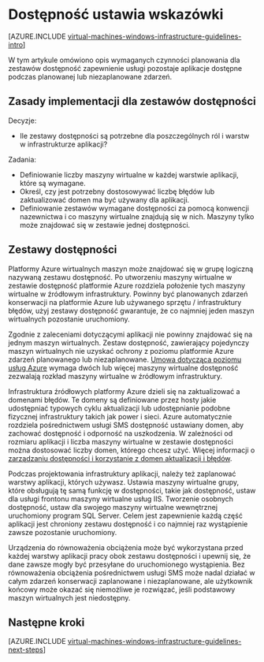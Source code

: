 <properties
    pageTitle="Dostępność Ustawianie wskazówki | Microsoft Azure"
    description="Informacje na temat ważnych wskazówek projektowanie i wdrażanie wdrażania zestawów dostępność w usługach Azure infrastruktury."
    documentationCenter=""
    services="virtual-machines-windows"
    authors="iainfoulds"
    manager="timlt"
    editor=""
    tags="azure-resource-manager"/>

<tags
    ms.service="virtual-machines-windows"
    ms.workload="infrastructure-services"
    ms.tgt_pltfrm="vm-windows"
    ms.devlang="na"
    ms.topic="article"
    ms.date="09/08/2016"
    ms.author="iainfou"/>

# <a name="availability-sets-guidelines"></a>Dostępność ustawia wskazówki

[AZURE.INCLUDE [virtual-machines-windows-infrastructure-guidelines-intro](../../includes/virtual-machines-windows-infrastructure-guidelines-intro.md)] 

W tym artykule omówiono opis wymaganych czynności planowania dla zestawów dostępność zapewnienie usługi pozostaje aplikacje dostępne podczas planowanej lub niezaplanowane zdarzeń.

## <a name="implementation-guidelines-for-availability-sets"></a>Zasady implementacji dla zestawów dostępności

Decyzje:

- Ile zestawy dostępności są potrzebne dla poszczególnych ról i warstw w infrastrukturze aplikacji?

Zadania:

- Definiowanie liczby maszyny wirtualne w każdej warstwie aplikacji, które są wymagane.
- Określ, czy jest potrzebny dostosowywać liczbę błędów lub zaktualizować domen ma być używany dla aplikacji.
- Definiowanie zestawów wymagane dostępności za pomocą konwencji nazewnictwa i co maszyny wirtualne znajdują się w nich. Maszyny tylko może znajdować się w zestawie jednej dostępności. 

## <a name="availability-sets"></a>Zestawy dostępności

Platformy Azure wirtualnych maszyn może znajdować się w grupę logiczną nazywaną zestawu dostępność. Po utworzeniu maszyny wirtualne w zestawie dostępność platformie Azure rozdziela położenie tych maszyny wirtualne w źródłowym infrastruktury. Powinny być planowanych zdarzeń konserwacji na platformie Azure lub używanego sprzętu / infrastruktury błędów, użyj zestawy dostępność gwarantuje, że co najmniej jeden maszyn wirtualnych pozostanie uruchomiony.

Zgodnie z zaleceniami dotyczącymi aplikacji nie powinny znajdować się na jednym maszyn wirtualnych. Zestaw dostępność, zawierający pojedynczy maszyn wirtualnych nie uzyskać ochrony z poziomu platformie Azure zdarzeń planowanego lub niezaplanowane. [Umowa dotycząca poziomu usług Azure](https://azure.microsoft.com/support/legal/sla/virtual-machines) wymaga dwóch lub więcej maszyny wirtualne dostępność zezwalają rozkład maszyny wirtualne w źródłowym infrastruktury.

Infrastruktura źródłowych platformy Azure dzieli się na zaktualizować a domenami błędów. Te domeny są definiowane przez hosty jakie udostępniać typowych cyklu aktualizacji lub udostępnianie podobne fizycznej infrastruktury takich jak power i sieci. Azure automatycznie rozdziela pośrednictwem usługi SMS dostępność ustawiany domen, aby zachować dostępność i odporność na uszkodzenia. W zależności od rozmiaru aplikacji i liczba maszyny wirtualne w zestawie dostępności można dostosować liczby domen, którego chcesz użyć. Więcej informacji o [zarządzaniu dostępności i korzystanie z domen aktualizacji i błędów](virtual-machines-windows-manage-availability.md).

Podczas projektowania infrastruktury aplikacji, należy też zaplanować warstwy aplikacji, których używasz. Ustawia maszyny wirtualne grupy, które obsługują tę samą funkcję w dostępności, takie jak dostępność, ustaw dla usługi frontonu maszyny wirtualne usług IIS. Tworzenie osobnych dostępność, ustaw dla swojego maszyny wirtualne wewnętrznej uruchomiony program SQL Server. Celem jest zapewnienie każdą część aplikacji jest chroniony zestawu dostępność i co najmniej raz wystąpienie zawsze pozostanie uruchomiony.

Urządzenia do równoważenia obciążenia może być wykorzystana przed każdej warstwy aplikacji pracy obok zestawu dostępności i upewnij się, że dane zawsze mogły być przesyłane do uruchomionego wystąpienia. Bez równoważenia obciążenia pośrednictwem usługi SMS może nadal działać w całym zdarzeń konserwacji zaplanowane i niezaplanowane, ale użytkownik końcowy może okazać się niemożliwe je rozwiązać, jeśli podstawowy maszyn wirtualnych jest niedostępny.


## <a name="next-steps"></a>Następne kroki
[AZURE.INCLUDE [virtual-machines-windows-infrastructure-guidelines-next-steps](../../includes/virtual-machines-windows-infrastructure-guidelines-next-steps.md)] 